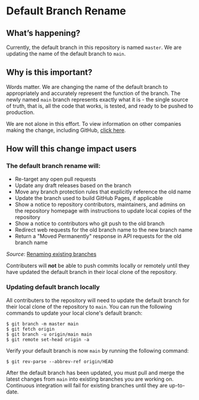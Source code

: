 # Default Branch Rename

## What’s happening?
Currently, the default branch in this repository is named `master`. We are updating the name of the default branch to `main`.

## Why is this important?
Words matter. We are changing the name of the default branch to appropriately and accurately represent the function of the branch. The newly named `main` branch represents exactly what it is - the single source of truth, that is, all the code that works, is tested, and ready to be pushed to production.

We are not alone in this effort. To view information on other companies making the change, including GitHub, [click here](https://github.com/github/renaming).

## How will this change impact users

### The default branch rename will:
- Re-target any open pull requests
- Update any draft releases based on the branch
- Move any branch protection rules that explicitly reference the old name
- Update the branch used to build GitHub Pages, if applicable
- Show a notice to repository contributors, maintainers, and admins on the repository homepage with instructions to update local copies of the repository
- Show a notice to contributors who git push to the old branch
- Redirect web requests for the old branch name to the new branch name
- Return a "Moved Permanently" response in API requests for the old branch name

_Source_: [Renaming existing branches](https://github.com/github/renaming#renaming-existing-branches)

Contributers will **not** be able to push commits locally or remotely until they have updated the default branch in their local clone of the repository.

### Updating default branch locally
All contributers to the repository will need to update the default branch for their local clone of the repository to `main`. You can run the following commands to update your local clone's default branch:
```
$ git branch -m master main
$ git fetch origin
$ git branch -u origin/main main
$ git remote set-head origin -a
```
Verify your default branch is now `main` by running the following command:
```
$ git rev-parse --abbrev-ref origin/HEAD
```

After the default branch has been updated, you must pull and merge the latest changes from `main` into existing branches you are working on. Continuous integration will fail for existing branches until they are up-to-date.
